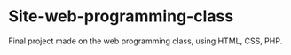 # Site-web-programming-class
Final project made on the web programming class, using HTML, CSS, PHP.
